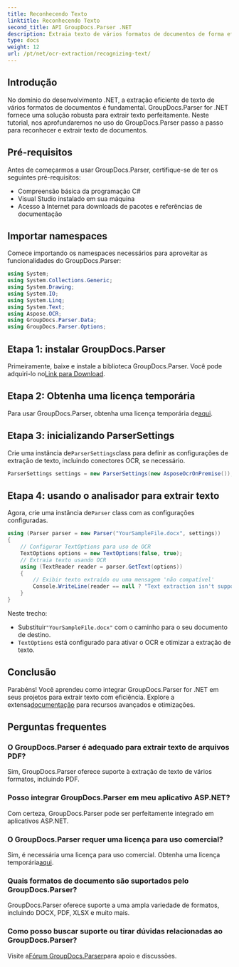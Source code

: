 ```yaml
---
title: Reconhecendo Texto
linktitle: Reconhecendo Texto
second_title: API GroupDocs.Parser .NET
description: Extraia texto de vários formatos de documentos de forma eficiente com GroupDocs.Parser for .NET. Fácil integração e poderosos recursos de OCR.
type: docs
weight: 12
url: /pt/net/ocr-extraction/recognizing-text/
---
```

## Introdução
No domínio do desenvolvimento .NET, a extração eficiente de texto de vários formatos de documentos é fundamental. GroupDocs.Parser for .NET fornece uma solução robusta para extrair texto perfeitamente. Neste tutorial, nos aprofundaremos no uso do GroupDocs.Parser passo a passo para reconhecer e extrair texto de documentos.
## Pré-requisitos
Antes de começarmos a usar GroupDocs.Parser, certifique-se de ter os seguintes pré-requisitos:
- Compreensão básica da programação C#
- Visual Studio instalado em sua máquina
- Acesso à Internet para downloads de pacotes e referências de documentação

## Importar namespaces
Comece importando os namespaces necessários para aproveitar as funcionalidades do GroupDocs.Parser:
```csharp
using System;
using System.Collections.Generic;
using System.Drawing;
using System.IO;
using System.Linq;
using System.Text;
using Aspose.OCR;
using GroupDocs.Parser.Data;
using GroupDocs.Parser.Options;
```
## Etapa 1: instalar GroupDocs.Parser
 Primeiramente, baixe e instale a biblioteca GroupDocs.Parser. Você pode adquiri-lo no[Link para Download](https://releases.groupdocs.com/parser/net/).
## Etapa 2: Obtenha uma licença temporária
 Para usar GroupDocs.Parser, obtenha uma licença temporária de[aqui](https://purchase.groupdocs.com/temporary-license/).
## Etapa 3: inicializando ParserSettings
 Crie uma instância de`ParserSettings`class para definir as configurações de extração de texto, incluindo conectores OCR, se necessário.
```csharp
ParserSettings settings = new ParserSettings(new AsposeOcrOnPremise());
```
## Etapa 4: usando o analisador para extrair texto
 Agora, crie uma instância de`Parser` class com as configurações configuradas.
```csharp
using (Parser parser = new Parser("YourSampleFile.docx", settings))
{
    // Configurar TextOptions para uso de OCR
    TextOptions options = new TextOptions(false, true);
    // Extraia texto usando OCR
    using (TextReader reader = parser.GetText(options))
    {
        // Exibir texto extraído ou uma mensagem 'não compatível'
        Console.WriteLine(reader == null ? "Text extraction isn't supported" : reader.ReadToEnd());
    }
}
```
Neste trecho:
-  Substituir`"YourSampleFile.docx"` com o caminho para o seu documento de destino.
- `TextOptions` está configurado para ativar o OCR e otimizar a extração de texto.

## Conclusão
 Parabéns! Você aprendeu como integrar GroupDocs.Parser for .NET em seus projetos para extrair texto com eficiência. Explore a extensa[documentação](https://reference.groupdocs.com/parser/net/) para recursos avançados e otimizações.

## Perguntas frequentes
### O GroupDocs.Parser é adequado para extrair texto de arquivos PDF?
Sim, GroupDocs.Parser oferece suporte à extração de texto de vários formatos, incluindo PDF.
### Posso integrar GroupDocs.Parser em meu aplicativo ASP.NET?
Com certeza, GroupDocs.Parser pode ser perfeitamente integrado em aplicativos ASP.NET.
### O GroupDocs.Parser requer uma licença para uso comercial?
Sim, é necessária uma licença para uso comercial. Obtenha uma licença temporária[aqui](https://purchase.groupdocs.com/temporary-license/).
### Quais formatos de documento são suportados pelo GroupDocs.Parser?
GroupDocs.Parser oferece suporte a uma ampla variedade de formatos, incluindo DOCX, PDF, XLSX e muito mais.
### Como posso buscar suporte ou tirar dúvidas relacionadas ao GroupDocs.Parser?
 Visite a[Fórum GroupDocs.Parser](https://forum.groupdocs.com/c/parser/17)para apoio e discussões.